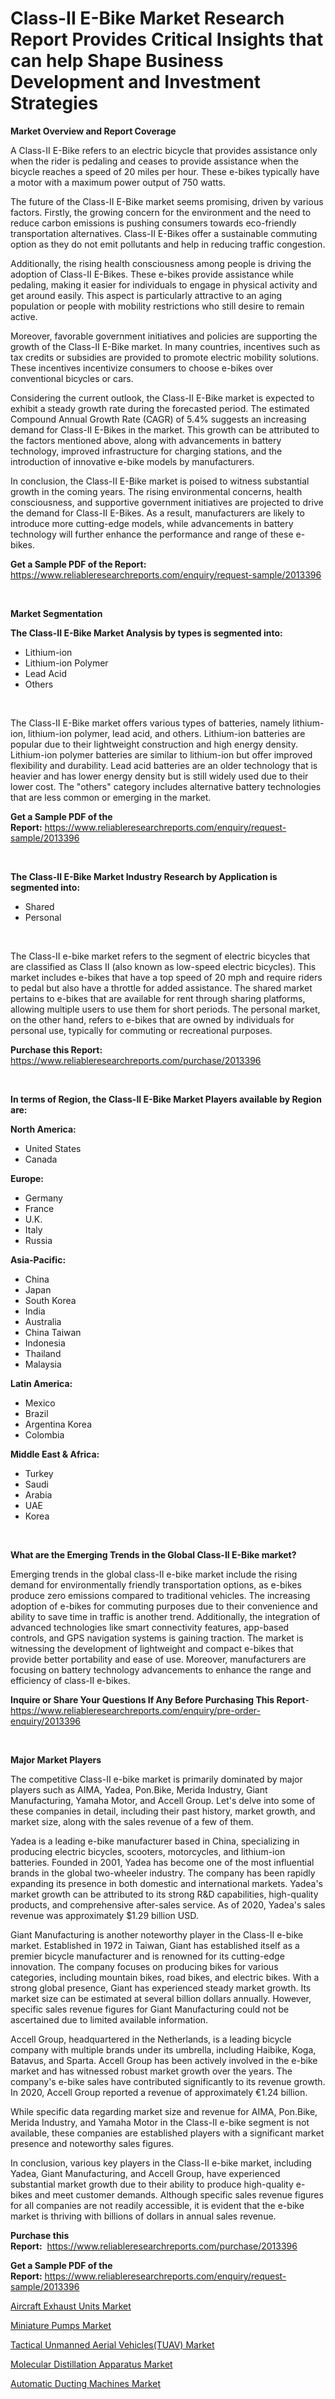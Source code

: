 <p><h1>Class-II E-Bike Market Research Report Provides Critical Insights that can help Shape Business Development and Investment Strategies</h1></p><p><strong>Market Overview and Report Coverage</strong></p>
<p><p>A Class-II E-Bike refers to an electric bicycle that provides assistance only when the rider is pedaling and ceases to provide assistance when the bicycle reaches a speed of 20 miles per hour. These e-bikes typically have a motor with a maximum power output of 750 watts.</p><p>The future of the Class-II E-Bike market seems promising, driven by various factors. Firstly, the growing concern for the environment and the need to reduce carbon emissions is pushing consumers towards eco-friendly transportation alternatives. Class-II E-Bikes offer a sustainable commuting option as they do not emit pollutants and help in reducing traffic congestion.</p><p>Additionally, the rising health consciousness among people is driving the adoption of Class-II E-Bikes. These e-bikes provide assistance while pedaling, making it easier for individuals to engage in physical activity and get around easily. This aspect is particularly attractive to an aging population or people with mobility restrictions who still desire to remain active.</p><p>Moreover, favorable government initiatives and policies are supporting the growth of the Class-II E-Bike market. In many countries, incentives such as tax credits or subsidies are provided to promote electric mobility solutions. These incentives incentivize consumers to choose e-bikes over conventional bicycles or cars.</p><p>Considering the current outlook, the Class-II E-Bike market is expected to exhibit a steady growth rate during the forecasted period. The estimated Compound Annual Growth Rate (CAGR) of 5.4% suggests an increasing demand for Class-II E-Bikes in the market. This growth can be attributed to the factors mentioned above, along with advancements in battery technology, improved infrastructure for charging stations, and the introduction of innovative e-bike models by manufacturers.</p><p>In conclusion, the Class-II E-Bike market is poised to witness substantial growth in the coming years. The rising environmental concerns, health consciousness, and supportive government initiatives are projected to drive the demand for Class-II E-Bikes. As a result, manufacturers are likely to introduce more cutting-edge models, while advancements in battery technology will further enhance the performance and range of these e-bikes.</p></p>
<p><strong>Get a Sample PDF of the Report:</strong> <a href="https://www.reliableresearchreports.com/enquiry/request-sample/2013396">https://www.reliableresearchreports.com/enquiry/request-sample/2013396</a></p>
<p>&nbsp;</p>
<p><strong>Market Segmentation</strong></p>
<p><strong>The Class-II E-Bike Market Analysis by types is segmented into:</strong></p>
<p><ul><li>Lithium-ion</li><li>Lithium-ion Polymer</li><li>Lead Acid</li><li>Others</li></ul></p>
<p>&nbsp;</p>
<p><p>The Class-II E-Bike market offers various types of batteries, namely lithium-ion, lithium-ion polymer, lead acid, and others. Lithium-ion batteries are popular due to their lightweight construction and high energy density. Lithium-ion polymer batteries are similar to lithium-ion but offer improved flexibility and durability. Lead acid batteries are an older technology that is heavier and has lower energy density but is still widely used due to their lower cost. The "others" category includes alternative battery technologies that are less common or emerging in the market.</p></p>
<p><strong>Get a Sample PDF of the Report:</strong>&nbsp;<a href="https://www.reliableresearchreports.com/enquiry/request-sample/2013396">https://www.reliableresearchreports.com/enquiry/request-sample/2013396</a></p>
<p>&nbsp;</p>
<p><strong>The Class-II E-Bike Market Industry Research by Application is segmented into:</strong></p>
<p><ul><li>Shared</li><li>Personal</li></ul></p>
<p>&nbsp;</p>
<p><p>The Class-II e-bike market refers to the segment of electric bicycles that are classified as Class II (also known as low-speed electric bicycles). This market includes e-bikes that have a top speed of 20 mph and require riders to pedal but also have a throttle for added assistance. The shared market pertains to e-bikes that are available for rent through sharing platforms, allowing multiple users to use them for short periods. The personal market, on the other hand, refers to e-bikes that are owned by individuals for personal use, typically for commuting or recreational purposes.</p></p>
<p><strong>Purchase this Report:</strong>&nbsp; <a href="https://www.reliableresearchreports.com/purchase/2013396">https://www.reliableresearchreports.com/purchase/2013396</a></p>
<p>&nbsp;</p>
<p><strong>In terms of Region, the Class-II E-Bike Market Players available by Region are:</strong></p>
<p>
    <p> <strong> North America: </strong>
        <ul>
            <li>United States</li>
            <li>Canada</li>
        </ul>
        </p> 
    <p> <strong> Europe: </strong>
        <ul>
            <li>Germany</li>
            <li>France</li>
            <li>U.K.</li>
            <li>Italy</li>
            <li>Russia</li>
        </ul>
        </p> 
    <p> <strong> Asia-Pacific: </strong>
        <ul>
            <li>China</li>
            <li>Japan</li>
            <li>South Korea</li>
            <li>India</li>
            <li>Australia</li>
            <li>China Taiwan</li>
            <li>Indonesia</li>
            <li>Thailand</li>
            <li>Malaysia</li>
        </ul>
        </p> 
    <p> <strong> Latin America: </strong>
        <ul>
            <li>Mexico</li>
            <li>Brazil</li>
            <li>Argentina Korea</li>
            <li>Colombia</li>
        </ul>
        </p> 
    <p> <strong> Middle East & Africa: </strong>
        <ul>
            <li>Turkey</li>
            <li>Saudi</li>
            <li>Arabia</li>
            <li>UAE</li>
            <li>Korea</li>
        </ul>
    </p>
    </p>
<p>&nbsp;</p>
<p><strong>What are the Emerging Trends in the Global Class-II E-Bike market?</strong></p>
<p><p>Emerging trends in the global class-II e-bike market include the rising demand for environmentally friendly transportation options, as e-bikes produce zero emissions compared to traditional vehicles. The increasing adoption of e-bikes for commuting purposes due to their convenience and ability to save time in traffic is another trend. Additionally, the integration of advanced technologies like smart connectivity features, app-based controls, and GPS navigation systems is gaining traction. The market is witnessing the development of lightweight and compact e-bikes that provide better portability and ease of use. Moreover, manufacturers are focusing on battery technology advancements to enhance the range and efficiency of class-II e-bikes.</p></p>
<p><strong>Inquire or Share Your Questions If Any Before Purchasing This Report</strong>- <a href="https://www.reliableresearchreports.com/enquiry/pre-order-enquiry/2013396">https://www.reliableresearchreports.com/enquiry/pre-order-enquiry/2013396</a></p>
<p>&nbsp;</p>
<p><strong>Major Market Players</strong></p>
<p><p>The competitive Class-II e-bike market is primarily dominated by major players such as AIMA, Yadea, Pon.Bike, Merida Industry, Giant Manufacturing, Yamaha Motor, and Accell Group. Let's delve into some of these companies in detail, including their past history, market growth, and market size, along with the sales revenue of a few of them.</p><p>Yadea is a leading e-bike manufacturer based in China, specializing in producing electric bicycles, scooters, motorcycles, and lithium-ion batteries. Founded in 2001, Yadea has become one of the most influential brands in the global two-wheeler industry. The company has been rapidly expanding its presence in both domestic and international markets. Yadea's market growth can be attributed to its strong R&D capabilities, high-quality products, and comprehensive after-sales service. As of 2020, Yadea's sales revenue was approximately $1.29 billion USD.</p><p>Giant Manufacturing is another noteworthy player in the Class-II e-bike market. Established in 1972 in Taiwan, Giant has established itself as a premier bicycle manufacturer and is renowned for its cutting-edge innovation. The company focuses on producing bikes for various categories, including mountain bikes, road bikes, and electric bikes. With a strong global presence, Giant has experienced steady market growth. Its market size can be estimated at several billion dollars annually. However, specific sales revenue figures for Giant Manufacturing could not be ascertained due to limited available information.</p><p>Accell Group, headquartered in the Netherlands, is a leading bicycle company with multiple brands under its umbrella, including Haibike, Koga, Batavus, and Sparta. Accell Group has been actively involved in the e-bike market and has witnessed robust market growth over the years. The company's e-bike sales have contributed significantly to its revenue growth. In 2020, Accell Group reported a revenue of approximately €1.24 billion.</p><p>While specific data regarding market size and revenue for AIMA, Pon.Bike, Merida Industry, and Yamaha Motor in the Class-II e-bike segment is not available, these companies are established players with a significant market presence and noteworthy sales figures.</p><p>In conclusion, various key players in the Class-II e-bike market, including Yadea, Giant Manufacturing, and Accell Group, have experienced substantial market growth due to their ability to produce high-quality e-bikes and meet customer demands. Although specific sales revenue figures for all companies are not readily accessible, it is evident that the e-bike market is thriving with billions of dollars in annual sales revenue.</p></p>
<p><strong>Purchase this Report:</strong>&nbsp;&nbsp;<a href="https://www.reliableresearchreports.com/purchase/2013396">https://www.reliableresearchreports.com/purchase/2013396</a></p>
<p></p>
<p><strong>Get a Sample PDF of the Report:</strong>&nbsp;<a href="https://www.reliableresearchreports.com/enquiry/request-sample/2013396">https://www.reliableresearchreports.com/enquiry/request-sample/2013396</a></p>
<p><p><a href="https://www.linkedin.com/pulse/aircraft-exhaust-units-market-challenges-opportunities-m3sde/">Aircraft Exhaust Units Market</a></p><p><a href="https://medium.com/@v25590012/miniature-pumps-market-research-report-its-history-and-forecast-2023-to-2030-33c611f2ca60">Miniature Pumps Market</a></p><p><a href="https://www.linkedin.com/pulse/decoding-tactical-unmanned-aerial-vehiclestuav-market-deep-pkuke/">Tactical Unmanned Aerial Vehicles(TUAV) Market</a></p><p><a href="https://medium.com/@akshatsharma12/molecular-distillation-apparatus-market-competitive-analysis-market-trends-and-forecast-to-2030-c65d3c625706">Molecular Distillation Apparatus Market</a></p><p><a href="https://www.linkedin.com/pulse/automatic-ducting-machines-market-share-amp-new-trends-qzvde/">Automatic Ducting Machines Market</a></p></p>